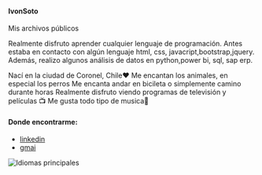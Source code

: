 #### IvonSoto
Mis archivos públicos

Realmente disfruto aprender cualquier lenguaje de programación. Antes estaba en contacto con algún lenguaje html, css, javacript,bootstrap,jquery. Además, realizo algunos análisis de datos en python,power bi, sql, sap erp.

Nací en la ciudad de Coronel, Chile❤️
Me encantan los animales, en especial los perros
Me encanta andar en bicileta o simplemente camino durante horas
Realmente disfruto viendo programas de televisión y películas 📺
Me gusta todo tipo de musica🎵


#### Donde encontrarme:
- [linkedin](https://www.linkedin.com/in/ivon-soto-araneda-5842b0122/)
- [gmai](ivon.soto.a@gmail.com)

![Idiomas principales](https://github-readme-stats.vercel.app/api/top-langs/?username=dgarciasarai&layout=compact&langs_count=10)
